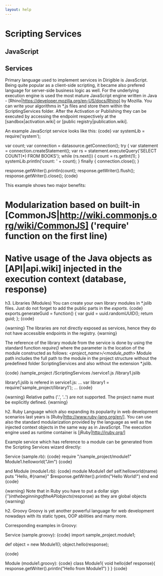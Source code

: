 ```yaml
---
layout: help
---
```


Scripting Services
===

JavaScript
---

Services
---

Primary language used to implement services in Dirigible is JavaScript. Being quite popular as a client-side scripting, it became also prefered language for server-side business logic as well.
For the underlying execution engine is used the most mature JavaScript engine written in Java - [Rhino|https://developer.mozilla.org/en-US/docs/Rhino] by Mozilla.
You can write your algorithms in *.js files and store them within the ScriptingServices folder. After the Activation or Publishing they can be executed by accessing the endpoint respectively at the [sandbox|activation.wiki] or [public registry|publication.wiki].

An example JavaScript service looks like this:
{code}
var systemLib = require('system');

var count;
var connection = datasource.getConnection();
try {
    var statement = connection.createStatement();
    var rs = statement.executeQuery('SELECT COUNT(*) FROM BOOKS');
    while (rs.next()) {
        count = rs.getInt(1);
    }
    systemLib.println('count: '  + count);
} finally {
    connection.close();
}

response.getWriter().println(count);
response.getWriter().flush();
response.getWriter().close();
{code}

This example shows two major benefits:
# Modularization based on built-in [CommonJS|http://wiki.commonjs.org/wiki/CommonJS] ('require' function on the first line)
# Native usage of the Java objects as [API|api.wiki] injected in the execution context (database, response)

h3. Libraries (Modules)
You can create your own library modules in *.jslib files. Just do not forget to add the public parts in the *exports*.
{code}
exports.generateGuid = function() {
    var guid = uuid.randomUUID();
    return guid;
};
{code}

{warning}
The libraries are not directly exposed as services, hence they do not have accessible endpoints in the registry.
{warning}

The reference of the library module from the service is done by using the standard function *require()* where the parameter is the location of the module constructed as follows:
*<project_name>/<module_path>*
Module path includes the full path to the module in the project structure without the predefined folder ScriptingServices and also without the extension *.jslib.


{code}
/sample_project
    /ScriptingServices
        /service1.js
        /library1.jslib
        
library1.jslib is refered in service1.js:
...
var library1 = require('sample_project/library1');
...
{code}

{warning}
Relative paths ('.', '..') are not supported. The project name must be explicitly defined.
{warning}


h2. Ruby
Language which also expanding its popularity in web development scenarios last years is [Ruby|http://www.ruby-lang.org/en/].
You can use also the standard modularization provided by the language as well as the injected context objects in the same way as in JavaScript.
The execution engine used as runtime container is [jRuby|http://jruby.org/]

Example service which has reference to a module can be generated from the Scripting Services wizard directly:

Service (sample.rb):
{code}
require "/sample_project/module1"
Module1.helloworld("Jim")
{code}

and Module (module1.rb):
{code}
module Module1
  def self.helloworld(name)
    puts "Hello, #{name}"
    $response.getWriter().println("Hello World!")
  end
end
{code}

{warning}
Note that in Ruby you have to put a dollar sign ('$') in the beginning of the API objects ($response) as they are global objects
{warning}

h2. Groovy
Groovy is yet another powerful language for web development nowadays with its static types, OOP abilities and many more.

Corresponding examples in Groovy:

Service (sample.groovy):
{code}
import sample_project.module1;

def object = new Module1();
object.hello(response);

{code}

Module (module1.groovy):
{code}
class Module1{
    void hello(def response){
        response.getWriter().println("Hello from Module1")
    }
}
{code}
